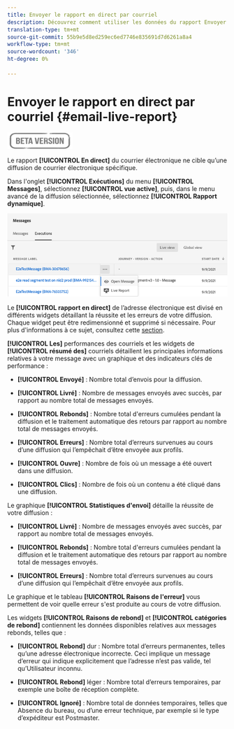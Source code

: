 ```yaml
---
title: Envoyer le rapport en direct par courriel
description: Découvrez comment utiliser les données du rapport Envoyer par messagerie
translation-type: tm+mt
source-git-commit: 55b9e5d8ed259ec6ed7746e835691d7d6261a8a4
workflow-type: tm+mt
source-wordcount: '346'
ht-degree: 0%

---
```


# Envoyer le rapport en direct par courriel {#email-live-report}

![](../assets/do-not-localize/badge.png)

Le rapport **[!UICONTROL En direct]** du courrier électronique ne cible qu’une diffusion de courrier électronique spécifique.

Dans l&#39;onglet **[!UICONTROL Exécutions]** du menu **[!UICONTROL Messages]**, sélectionnez **[!UICONTROL vue active]**, puis, dans le menu avancé de la diffusion sélectionnée, sélectionnez **[!UICONTROL Rapport dynamique]**.

![](../assets/live_report.png)

Le **[!UICONTROL rapport en direct]** de l’adresse électronique est divisé en différents widgets détaillant la réussite et les erreurs de votre diffusion. Chaque widget peut être redimensionné et supprimé si nécessaire. Pour plus d&#39;informations à ce sujet, consultez cette [section](live-report.md#modify-dashboard).

**[!UICONTROL Les]** performances des courriels et les widgets de  **[!UICONTROL résumé des]** courriels détaillent les principales informations relatives à votre message avec un graphique et des indicateurs clés de performance :

* **[!UICONTROL Envoyé]** : Nombre total d’envois pour la diffusion.

* **[!UICONTROL Livré]** : Nombre de messages envoyés avec succès, par rapport au nombre total de messages envoyés.

* **[!UICONTROL Rebonds]** : Nombre total d&#39;erreurs cumulées pendant la diffusion et le traitement automatique des retours par rapport au nombre total de messages envoyés.

* **[!UICONTROL Erreurs]** : Nombre total d’erreurs survenues au cours d’une diffusion qui l’empêchait d’être envoyée aux profils.

* **[!UICONTROL Ouvre]** : Nombre de fois où un message a été ouvert dans une diffusion.

* **[!UICONTROL Clics]** : Nombre de fois où un contenu a été cliqué dans une diffusion.

Le graphique **[!UICONTROL Statistiques d&#39;envoi]** détaille la réussite de votre diffusion :

* **[!UICONTROL Livré]** : Nombre de messages envoyés avec succès, par rapport au nombre total de messages envoyés.

* **[!UICONTROL Rebonds]** : Nombre total d&#39;erreurs cumulées pendant la diffusion et le traitement automatique des retours par rapport au nombre total de messages envoyés.

* **[!UICONTROL Erreurs]** : Nombre total d’erreurs survenues au cours d’une diffusion qui l’empêchait d’être envoyée aux profils.

Le graphique et le tableau **[!UICONTROL Raisons de l&#39;erreur]** vous permettent de voir quelle erreur s&#39;est produite au cours de votre diffusion.

Les widgets **[!UICONTROL Raisons de rebond]** et **[!UICONTROL catégories de rebond]** contiennent les données disponibles relatives aux messages rebonds, telles que :

* **[!UICONTROL Rebond]** dur : Nombre total d’erreurs permanentes, telles qu’une adresse électronique incorrecte. Ceci implique un message d’erreur qui indique explicitement que l’adresse n’est pas valide, tel qu’Utilisateur inconnu.

* **[!UICONTROL Rebond]** léger : Nombre total d’erreurs temporaires, par exemple une boîte de réception complète.

* **[!UICONTROL Ignoré]** : Nombre total de données temporaires, telles que Absence du bureau, ou d’une erreur technique, par exemple si le type d’expéditeur est Postmaster.
